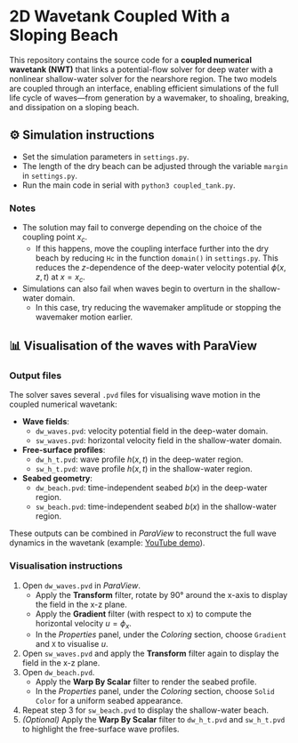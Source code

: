 # 2D Wavetank Coupled With a Sloping Beach
This repository contains the source code for a **coupled numerical wavetank (NWT)** that links a potential-flow solver for deep water with a nonlinear shallow-water solver for the nearshore region. The two models are coupled through an interface, enabling efficient simulations of the full life cycle of waves—from generation by a wavemaker, to shoaling, breaking, and dissipation on a sloping beach.

## ⚙️ Simulation instructions
- Set the simulation parameters in `settings.py`.
- The length of the dry beach can be adjusted through the variable `margin` in `settings.py`.
- Run the main code in serial with `python3 coupled_tank.py`.

### Notes 
- The solution may fail to converge depending on the choice of the coupling point $x_c$.
  - If this happens, move the coupling interface further into the dry beach by reducing `Hc` in the function `domain()` in `settings.py`. This reduces the $z$-dependence of the deep-water velocity potential $\phi(x,z,t)$ at $x=x_c$.
- Simulations can also fail when waves begin to overturn in the shallow-water domain.
  - In this case, try reducing the wavemaker amplitude or stopping the wavemaker motion earlier.

## 📊 Visualisation of the waves with ParaView  

### Output files  
The solver saves several `.pvd` files for visualising wave motion in the coupled numerical wavetank:  
- **Wave fields**:  
  - `dw_waves.pvd`: velocity potential field in the deep-water domain.  
  - `sw_waves.pvd`: horizontal velocity field in the shallow-water domain.  
- **Free-surface profiles**:  
  - `dw_h_t.pvd`: wave profile $h(x,t)$ in the deep-water region.  
  - `sw_h_t.pvd`: wave profile $h(x,t)$ in the shallow-water region.  
- **Seabed geometry**:  
  - `dw_beach.pvd`: time-independent seabed $b(x)$ in the deep-water region.  
  - `sw_beach.pvd`: time-independent seabed $b(x)$ in the shallow-water region.

These outputs can be combined in *ParaView* to reconstruct the full wave dynamics in the wavetank (example: [YouTube demo](https://www.youtube.com/watch?v=HFw2ayh2oXk)).  

### Visualisation instructions  
1. Open `dw_waves.pvd` in *ParaView*.  
   - Apply the **Transform** filter, rotate by 90° around the x-axis to display the field in the x-z plane.  
   - Apply the **Gradient** filter (with respect to x) to compute the horizontal velocity $u = \phi_x$.  
   - In the *Properties* panel, under the *Coloring* section, choose `Gradient` and `X` to visualise $u$.  
2. Open `sw_waves.pvd` and apply the **Transform** filter again to display the field in the x-z plane.  
3. Open `dw_beach.pvd`.  
   - Apply the **Warp By Scalar** filter to render the seabed profile.  
   - In the *Properties* panel, under the *Coloring* section, choose `Solid Color` for a uniform seabed appearance.  
4. Repeat step 3 for `sw_beach.pvd` to display the shallow-water beach.  
5. *(Optional)* Apply the **Warp By Scalar** filter to `dw_h_t.pvd` and `sw_h_t.pvd` to highlight the free-surface wave profiles.  



